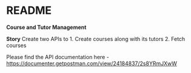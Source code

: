 # README
**Course and Tutor Management** 

**Story**
Create two APIs to
    1. Create courses along with its tutors
    2. Fetch courses

Please find the API documentation here - https://documenter.getpostman.com/view/24184837/2s8YRmJXwW